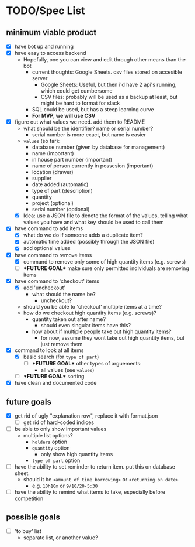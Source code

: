 # TODO/Spec List

## minimum viable product

- [x] have bot up and running  
- [x] have easy to access backend  
    - Hopefully, one you can view and edit through other means than the bot  
        - current thoughts: Google Sheets. csv files stored on accesible server  
            - Google Sheets: Useful, but then i'd have 2 api's running, which could get cumbersome  
            - CSV files: probably will be used as a backup at least, but might be hard to format for slack   
        - SQL could be used, but has a steep learning curve
        - **For MVP, we will use CSV**
- [x] figure out what values we need. add them to README  
    - what should be the identifier? name or serial number?
        - serial number is more exact, but name is easier
    - `values` (so far):
        - database number (given by database for management)
        - name (important)
        - in house part number (important)
        - name of person currently in possesion (important)
        - location (drawer)
        - supplier
        - date added (automatic)
        - type of part (description)
        - quantity
        - project (optional)
        - serial number (optional)
    - [x] Idea: use a JSON file to denote the format of the values, telling what values you have and what key should be used to call them
- [x] have command to add items  
    - [x] what do we do if someone adds a duplicate item?
    - [x] automatic time added (possibly through the JSON file)
    - [x] add optional values
- [x] have command to remove items  
    - [x] command to remove only some of high quantity items (e.g. screws)  
    - [ ] **\*FUTURE GOAL\*** make sure only permitted individuals are removing items  
- [x] have command to 'checkout' items  
    - [x] add 'uncheckout'
        - what should the name be?
            - uncheckout?
    - should you be able to 'checkout' multiple items at a time?  
    - how do we checkout high quantity items (e.g. screws)?  
        - quantity taken out after name?  
            - should even singular items have this?  
        - how about if multiple people take out high quantity items?
            - for now, assume they wont take out high quantity items, but just remove them  
- [x] command to look at all items
    - [x] basic search (for `type of part`)
        - [ ] **\*FUTURE GOAL\*** other types of arguements:
            - all values (see `values`)
    - [ ] **\*FUTURE GOAL\*** sorting
- [x] have clean and documented code

## future goals

- [x] get rid of ugly "explanation row", replace it with format.json
    - [ ] get rid of hard-coded indices
- [ ] be able to only show important values
    - multiple list options?
        - `holders` option
        - `quantity` option
            - only show high quantity items
        - `type of part` option
- [ ] have the ability to set reminder to return item. put this on database sheet.  
    - should it be `<amount of time borrowing>` or `<returning on date>`  
        - e.g. `10h10m` or `9/10/20-5:30`  
- [ ] have the ability to remind what items to take, especially before competition

## possible goals

- [ ] 'to buy' list  
    - separate list, or another value?  
